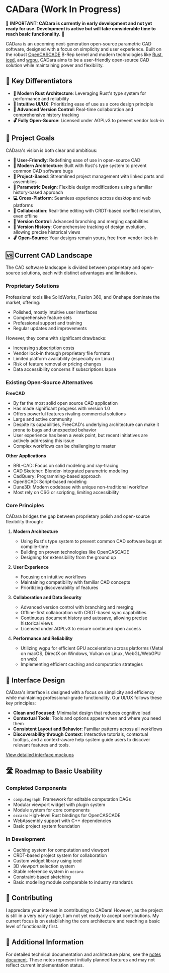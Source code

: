 # CADara (Work In Progress)

🚧 **IMPORTANT: CADara is currently in early development and not yet ready for use. Development is active but will take considerable time to reach basic functionality.** 🚧

CADara is an upcoming next-generation open-source parametric CAD software, designed with a focus on simplicity and user experience. Built on the robust [OpenCASCADE](https://dev.opencascade.org/) B-Rep kernel and modern technologies like [Rust](https://www.rust-lang.org/), [iced](https://iced.rs/), and [wgpu](https://wgpu.rs/), CADara aims to be a user-friendly open-source CAD solution while maintaining power and flexibility.

## 🌟 Key Differentiators

- **🦀 Modern Rust Architecture**: Leveraging Rust's type system for performance and reliability
- **👥 Intuitive UI/UX**: Prioritizing ease of use as a core design principle
- **🔄 Advanced Version Control**: Real-time collaboration and comprehensive history tracking
- **🔓 Fully Open-Source**: Licensed under AGPLv3 to prevent vendor lock-in

## 🎯 Project Goals

CADara's vision is both clear and ambitious:

- **👥 User-Friendly**: Redefining ease of use in open-source CAD
- **🚀 Modern Architecture**: Built with Rust's type system to prevent common CAD software bugs
- **📂 Project-Based**: Streamlined project management with linked parts and assemblies
- **🔧 Parametric Design**: Flexible design modifications using a familiar history-based approach
- **💻 Cross-Platform**: Seamless experience across desktop and web platforms
- **👥 Collaboration**: Real-time editing with CRDT-based conflict resolution, even offline
- **🔄 Version Control**: Advanced branching and merging capabilities
- **📜 Version History**: Comprehensive tracking of design evolution, allowing precise historical views
- **🔓 Open-Source**: Your designs remain yours, free from vendor lock-in

## 🆚 Current CAD Landscape

The CAD software landscape is divided between proprietary and open-source solutions, each with distinct advantages and limitations.

### Proprietary Solutions

Professional tools like SolidWorks, Fusion 360, and Onshape dominate the market, offering:
- Polished, mostly intuitive user interfaces
- Comprehensive feature sets
- Professional support and training
- Regular updates and improvements

However, they come with significant drawbacks:
- Increasing subscription costs
- Vendor lock-in through proprietary file formats
- Limited platform availability (especially on Linux)
- Risk of feature removal or pricing changes
- Data accessibility concerns if subscriptions lapse

### Existing Open-Source Alternatives

**FreeCAD**
- By far the most solid open source CAD application
- Has made significant progress with version 1.0
- Offers powerful features rivaling commercial solutions
- Large and active community
- Despite its capabilities, FreeCAD's underlying architecture can make it prone to bugs and unexpected behavior
- User experience has been a weak point, but recent initiatives are actively addressing this issue
- Complex workflows can be challenging to master

**Other Applications**
- BRL-CAD: Focus on solid modeling and ray-tracing
- CAD Sketcher: Blender-integrated parametric modeling
- CadQuery: Programming-based approach
- OpenSCAD: Script-based modeling
- Dune3D: Modern codebase with unique non-traditional workflow
- Most rely on CSG or scripting, limiting accessibility

### Core Principles

CADara bridges the gap between proprietary polish and open-source flexibility through:

1. **Modern Architecture**
   - Using Rust's type system to prevent common CAD software bugs at compile-time
   - Building on proven technologies like OpenCASCADE
   - Designing for extensibility from the ground up

2. **User Experience**
   - Focusing on intuitive workflows
   - Maintaining compatibility with familiar CAD concepts
   - Prioritizing discoverability of features

3. **Collaboration and Data Security**
   - Advanced version control with branching and merging
   - Offline-first collaboration with CRDT-based sync capabilities
   - Continuous document history and autosave, allowing precise historical views
   - Licensed under AGPLv3 to ensure continued open access

4. **Performance and Reliability**
   - Utilizing wgpu for efficient GPU acceleration across platforms (Metal on macOS, DirectX on Windows, Vulkan on Linux, WebGL/WebGPU on web)
   - Implementing efficient caching and computation strategies

## 🎨 Interface Design

CADara's interface is designed with a focus on simplicity and efficiency while maintaining professional-grade functionality. Our UI/UX follows these key principles:

- **Clean and Focused**: Minimalist design that reduces cognitive load
- **Contextual Tools**: Tools and options appear when and where you need them
- **Consistent Layout and Behavior**: Familiar patterns across all workflows
- **Discoverability through Context**: Interactive tutorials, contextual tooltips, and a context-aware help system guide users to discover relevant features and tools.

[View detailed interface mockups](docs/interface-design.md)

## 🛣️ Roadmap to Basic Usability

### Completed Components
- `computegraph`: Framework for editable computation DAGs
- Modular viewport widget with plugin system
- Module system for core components
- `occara`: High-level Rust bindings for OpenCASCADE
- WebAssembly support with C++ dependencies
- Basic project system foundation

### In Development
- Caching system for computation and viewport
- CRDT-based project system for collaboration
- Custom widget library using iced
- 3D viewport selection system
- Stable reference system in `occara`
- Constraint-based sketching
- Basic modeling module comparable to industry standards

## 🤝 Contributing

I appreciate your interest in contributing to CADara! However, as the project is still in a very early stage, I am not yet ready to accept contributions. My current focus is on establishing the core architecture and reaching a basic level of functionality first.

## 📝 Additional Information

For detailed technical documentation and architecture plans, see the [notes document](docs/Notes.md). These notes represent initially planned features and may not reflect current implementation status.
